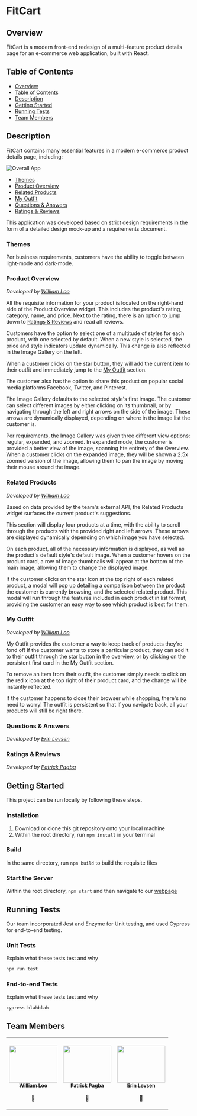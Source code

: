 # FitCart <!-- omit in TOC -->

## Overview

FitCart is a modern front-end redesign of a multi-feature product details page for an e-commerce web application, built with React.

## Table of Contents

- [Overview](#overview)
- [Table of Contents](#table-of-contents)
- [Description](#description)
- [Getting Started](#getting-started)
- [Running Tests](#running-tests)
- [Team Members](#team-members)

## Description

FitCart contains many essential features in a modern e-commerce product details page, including:

![Overall App](http://g.recordit.co/9tOHoPT28C.gif)
- [Themes](#themes)
- [Product Overview](#product-overview)
- [Related Products](#related-products)
- [My Outfit](#my-outfit)
- [Questions & Answers](#questions-&-answers)
- [Ratings & Reviews](#ratings-&-reviews)

This application was developed based on strict design requirements in the form of a detailed design mock-up and a requirements document.

<!-- omit in TOC -->
### Themes

Per business requirements, customers have the ability to toggle between light-mode and dark-mode. 
<!-- omit in TOC -->
### Product Overview 

_Developed by [William Loo](#team-members)_

All the requisite information for your product is located on the right-hand side of the Product Overview widget. This includes the product's rating, category, name, and price. Next to the rating, there is an option to jump down to [Ratings & Reviews](#ratings-&-reviews) and read all reviews.

Customers have the option to select one of a multitude of styles for each product, with one selected by default. When a new style is selected, the price and style indicators update dynamically. This change is also reflected in the Image Gallery on the left.

When a customer clicks on the star button, they will add the current item to their outfit and immediately jump to the [My Outfit](#my-outfit) section. 

The customer also has the option to share this product on popular social media platforms Facebook, Twitter, and Pinterest.

The Image Gallery defaults to the selected style's first image. The customer can select different images by either clicking on its thumbnail, or by navigating through the left and right arrows on the side of the image. These arrows are dynamically displayed, depending on where in the image list the customer is. 

Per requirements, the Image Gallery was given three different view options: regular, expanded, and zoomed. In expanded mode, the customer is provided a better view of the image, spanning hte entirety of the Overview. When a customer clicks on the expanded image, they will be shown a 2.5x zoomed version of the image, allowing them to pan the image by moving their mouse around the image. 

<!-- omit in TOC -->
### Related Products 

_Developed by [William Loo](#team-members)_

Based on data provided by the team's external API, the Related Products widget surfaces the current product's suggestions. 

This section will display four products at a time, with the ability to scroll through the products with the provided right and left arrows. These arrows are displayed dynamically depending on which image you have selected.

On each product, all of the necessary information is displayed, as well as the product's default style's default image. When a customer hovers on the product card, a row of image thumbnails will appear at the bottom of the main image, allowing them to change the displayed image. 

If the customer clicks on the star icon at the top right of each related product, a modal will pop up detailing a comparison between the product the customer is currently browsing, and the selected related product. This modal will run through the features included in each product in list format, providing the customer an easy way to see which product is best for them.

<!-- omit in TOC -->
### My Outfit 

_Developed by [William Loo](#team-members)_

My Outfit provides the customer a way to keep track of products they're fond of! If the customer wants to store a particular product, they can add it to their outfit through the star button in the overview, or by clicking on the persistent first card in the My Outfit section. 

To remove an item from their outfit, the customer simply needs to click on the red x icon at the top right of their product card, and the change will be instantly reflected.

If the customer happens to close their browser while shopping, there's no need to worry! The outfit is persistent so that if you navigate back, all your products will still be right there.

<!-- omit in TOC -->
### Questions & Answers 
_Developed by [Erin Levsen](#team-members)_

<!-- omit in TOC -->
### Ratings & Reviews 

_Developed by [Patrick Pagba](#team-members)_
## Getting Started

This project can be run locally by following these steps.

### Installation <!-- omit in TOC -->

1. Download or clone this git repository onto your local machine
2. Within the root directory, run `npm install` in your terminal

### Build <!-- omit in TOC -->

In the same directory, run `npm build` to build the requisite files

### Start the Server <!-- omit in TOC -->

Within the root directory, `npm start` and then navigate to our [webpage](http://localhost:51623)

## Running Tests

Our team incorporated Jest and Enzyme for Unit testing, and used Cypress for end-to-end testing.

### Unit Tests <!-- omit in TOC -->

Explain what these tests test and why

```bash
npm run test
```

### End-to-end Tests <!-- omit in TOC -->

Explain what these tests test and why

```
cypress blahblah
```

## Team Members

<!-- ALL-CONTRIBUTORS-LIST:START - Do not remove or modify this section -->
<!-- prettier-ignore-start -->
<!-- markdownlint-disable -->
<table>
  <tr>
    <td align="center"><br/><a href="https://github.com/wjloo95"><img src="https://live.staticflickr.com/8104/8525230481_ff0e205732_b.jpg" width="130px;" height="100px;" alt=""/><br /><sub><b>William Loo</b></sub></a><p>📖</p></td>
    <td align="center"><br/><a href="https://github.com/papat27"><img src="https://cdn.pixabay.com/photo/2018/11/13/16/05/puppy-3813375_960_720.jpg" width="130px;" height="100px;" alt=""/><br /><sub><b>Patrick Pagba</b></sub></a><p>📖</p></td>
    <td align="center"><br/><a href="https://github.com/erinlevsen13"><img src="https://live.staticflickr.com/5220/5462177379_3da3eb5fe1_b.jpg" width="130px;" height="100px;" alt=""/><br /><sub><b>Erin Levsen</b></sub></a><p>📖</p></td>
  </tr>
</table>

<!-- markdownlint-enable -->
<!-- prettier-ignore-end -->

<!-- ALL-CONTRIBUTORS-LIST:END -->

